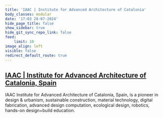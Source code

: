 ```yaml
---
title: 'IAAC | Institute for Advanced Architecture of Catalonia'
body_classes: modular
date: '17:03 28-07-2024'
hide_page_title: false
show_sidebar: true
hide_git_sync_repo_link: false
feed:
    limit: 10
image_align: left
visible: false
redirect_default_route: true
---
```


## [IAAC | Institute for Advanced Architecture of Catalonia, Spain](https://iaac.net)

IAAC Institute for Advanced Architecture of Catalonia, Spain, is a pioneer in design & urbanism, sustainable construction, material technology, digital fabrication, advanced design computation, ecological design, robotics, hands-on design+build education.